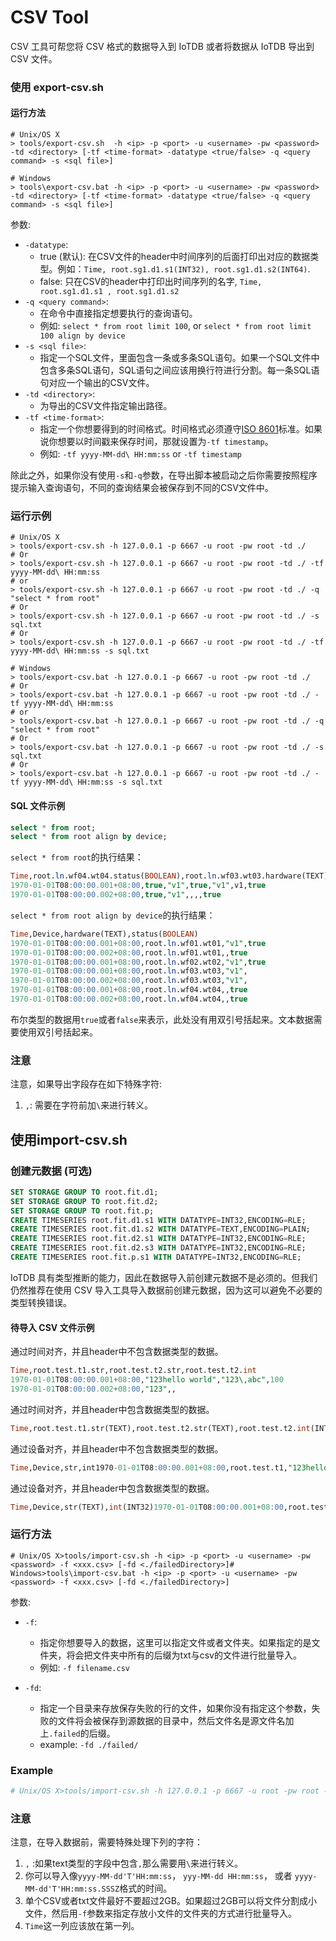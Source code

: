 <!--

    Licensed to the Apache Software Foundation (ASF) under one
    or more contributor license agreements.  See the NOTICE file
    distributed with this work for additional information
    regarding copyright ownership.  The ASF licenses this file
    to you under the Apache License, Version 2.0 (the
    "License"); you may not use this file except in compliance
    with the License.  You may obtain a copy of the License at
    
        http://www.apache.org/licenses/LICENSE-2.0
    
    Unless required by applicable law or agreed to in writing,
    software distributed under the License is distributed on an
    "AS IS" BASIS, WITHOUT WARRANTIES OR CONDITIONS OF ANY
    KIND, either express or implied.  See the License for the
    specific language governing permissions and limitations
    under the License.

-->

# CSV Tool

CSV 工具可帮您将 CSV 格式的数据导入到 IoTDB 或者将数据从 IoTDB 导出到 CSV 文件。

### 使用 export-csv.sh

#### 运行方法

```shell
# Unix/OS X
> tools/export-csv.sh  -h <ip> -p <port> -u <username> -pw <password> -td <directory> [-tf <time-format> -datatype <true/false> -q <query command> -s <sql file>]

# Windows
> tools\export-csv.bat -h <ip> -p <port> -u <username> -pw <password> -td <directory> [-tf <time-format> -datatype <true/false> -q <query command> -s <sql file>]
```

参数:

* `-datatype`:
  - true (默认): 在CSV文件的header中时间序列的后面打印出对应的数据类型。例如：`Time, root.sg1.d1.s1(INT32), root.sg1.d1.s2(INT64)`.
  - false: 只在CSV的header中打印出时间序列的名字, `Time, root.sg1.d1.s1 , root.sg1.d1.s2`
* `-q <query command>`:
  - 在命令中直接指定想要执行的查询语句。
  - 例如: `select * from root limit 100`, or `select * from root limit 100 align by device`
* `-s <sql file>`:
  - 指定一个SQL文件，里面包含一条或多条SQL语句。如果一个SQL文件中包含多条SQL语句，SQL语句之间应该用换行符进行分割。每一条SQL语句对应一个输出的CSV文件。
* `-td <directory>`:
  - 为导出的CSV文件指定输出路径。
* `-tf <time-format>`:
  - 指定一个你想要得到的时间格式。时间格式必须遵守[ISO 8601](https://calendars.wikia.org/wiki/ISO_8601)标准。如果说你想要以时间戳来保存时间，那就设置为`-tf timestamp`。
  - 例如: `-tf yyyy-MM-dd\ HH:mm:ss` or `-tf timestamp`

除此之外，如果你没有使用`-s`和`-q`参数，在导出脚本被启动之后你需要按照程序提示输入查询语句，不同的查询结果会被保存到不同的CSV文件中。

### 运行示例

```shell
# Unix/OS X
> tools/export-csv.sh -h 127.0.0.1 -p 6667 -u root -pw root -td ./
# Or
> tools/export-csv.sh -h 127.0.0.1 -p 6667 -u root -pw root -td ./ -tf yyyy-MM-dd\ HH:mm:ss
# or
> tools/export-csv.sh -h 127.0.0.1 -p 6667 -u root -pw root -td ./ -q "select * from root"
# Or
> tools/export-csv.sh -h 127.0.0.1 -p 6667 -u root -pw root -td ./ -s sql.txt
# Or
> tools/export-csv.sh -h 127.0.0.1 -p 6667 -u root -pw root -td ./ -tf yyyy-MM-dd\ HH:mm:ss -s sql.txt

# Windows
> tools/export-csv.bat -h 127.0.0.1 -p 6667 -u root -pw root -td ./
# Or
> tools/export-csv.bat -h 127.0.0.1 -p 6667 -u root -pw root -td ./ -tf yyyy-MM-dd\ HH:mm:ss
# or
> tools/export-csv.bat -h 127.0.0.1 -p 6667 -u root -pw root -td ./ -q "select * from root"
# Or
> tools/export-csv.bat -h 127.0.0.1 -p 6667 -u root -pw root -td ./ -s sql.txt
# Or
> tools/export-csv.bat -h 127.0.0.1 -p 6667 -u root -pw root -td ./ -tf yyyy-MM-dd\ HH:mm:ss -s sql.txt
```

#### SQL 文件示例

```sql
select * from root;
select * from root align by device;
```

`select * from root`的执行结果：

```sql
Time,root.ln.wf04.wt04.status(BOOLEAN),root.ln.wf03.wt03.hardware(TEXT),root.ln.wf02.wt02.status(BOOLEAN),root.ln.wf02.wt02.hardware(TEXT),root.ln.wf01.wt01.hardware(TEXT),root.ln.wf01.wt01.status(BOOLEAN)
1970-01-01T08:00:00.001+08:00,true,"v1",true,"v1",v1,true
1970-01-01T08:00:00.002+08:00,true,"v1",,,,true
```

`select * from root align by device`的执行结果：

```sql
Time,Device,hardware(TEXT),status(BOOLEAN)
1970-01-01T08:00:00.001+08:00,root.ln.wf01.wt01,"v1",true
1970-01-01T08:00:00.002+08:00,root.ln.wf01.wt01,,true
1970-01-01T08:00:00.001+08:00,root.ln.wf02.wt02,"v1",true
1970-01-01T08:00:00.001+08:00,root.ln.wf03.wt03,"v1",
1970-01-01T08:00:00.002+08:00,root.ln.wf03.wt03,"v1",
1970-01-01T08:00:00.001+08:00,root.ln.wf04.wt04,,true
1970-01-01T08:00:00.002+08:00,root.ln.wf04.wt04,,true
```

布尔类型的数据用`true`或者`false`来表示，此处没有用双引号括起来。文本数据需要使用双引号括起来。

### 注意

注意，如果导出字段存在如下特殊字符:

1. `,`: 需要在字符前加`\`来进行转义。

## 使用import-csv.sh

### 创建元数据 (可选)

```sql
SET STORAGE GROUP TO root.fit.d1;
SET STORAGE GROUP TO root.fit.d2;
SET STORAGE GROUP TO root.fit.p;
CREATE TIMESERIES root.fit.d1.s1 WITH DATATYPE=INT32,ENCODING=RLE;
CREATE TIMESERIES root.fit.d1.s2 WITH DATATYPE=TEXT,ENCODING=PLAIN;
CREATE TIMESERIES root.fit.d2.s1 WITH DATATYPE=INT32,ENCODING=RLE;
CREATE TIMESERIES root.fit.d2.s3 WITH DATATYPE=INT32,ENCODING=RLE;
CREATE TIMESERIES root.fit.p.s1 WITH DATATYPE=INT32,ENCODING=RLE;
```

IoTDB 具有类型推断的能力，因此在数据导入前创建元数据不是必须的。但我们仍然推荐在使用 CSV 导入工具导入数据前创建元数据，因为这可以避免不必要的类型转换错误。

#### 待导入 CSV 文件示例

通过时间对齐，并且header中不包含数据类型的数据。

```sql
Time,root.test.t1.str,root.test.t2.str,root.test.t2.int
1970-01-01T08:00:00.001+08:00,"123hello world","123\,abc",100
1970-01-01T08:00:00.002+08:00,"123",,
```

通过时间对齐，并且header中包含数据类型的数据。

```sql
Time,root.test.t1.str(TEXT),root.test.t2.str(TEXT),root.test.t2.int(INT32)1970-01-01T08:00:00.001+08:00,"123hello world","123\,abc",1001970-01-01T08:00:00.002+08:00,"123",,
```

通过设备对齐，并且header中不包含数据类型的数据。

```sql
Time,Device,str,int1970-01-01T08:00:00.001+08:00,root.test.t1,"123hello world",1970-01-01T08:00:00.002+08:00,root.test.t1,"123",1970-01-01T08:00:00.001+08:00,root.test.t2,"123\,abc",100
```

通过设备对齐，并且header中包含数据类型的数据。

```sql
Time,Device,str(TEXT),int(INT32)1970-01-01T08:00:00.001+08:00,root.test.t1,"123hello world",1970-01-01T08:00:00.002+08:00,root.test.t1,"123",1970-01-01T08:00:00.001+08:00,root.test.t2,"123\,abc",100
```

### 运行方法

```shell
# Unix/OS X>tools/import-csv.sh -h <ip> -p <port> -u <username> -pw <password> -f <xxx.csv> [-fd <./failedDirectory>]# Windows>tools\import-csv.bat -h <ip> -p <port> -u <username> -pw <password> -f <xxx.csv> [-fd <./failedDirectory>]
```

参数:

* `-f`:
  - 指定你想要导入的数据，这里可以指定文件或者文件夹。如果指定的是文件夹，将会把文件夹中所有的后缀为txt与csv的文件进行批量导入。
  - 例如: `-f filename.csv`

* `-fd`:
  - 指定一个目录来存放保存失败的行的文件，如果你没有指定这个参数，失败的文件将会被保存到源数据的目录中，然后文件名是源文件名加上`.failed`的后缀。
  - example: `-fd ./failed/`

### Example

```sh
# Unix/OS X>tools/import-csv.sh -h 127.0.0.1 -p 6667 -u root -pw root -f example-filename.csv -fd ./failed# or>tools/import-csv.sh -h 127.0.0.1 -p 6667 -u root -pw root -f example-filename.csv -fd ./failed# Windows>tools\import-csv.bat -h 127.0.0.1 -p 6667 -u root -pw root -f example-filename.csv# or>tools/import-csv.bat -h 127.0.0.1 -p 6667 -u root -pw root -f example-filename.csv -fd .\failed
```

### 注意

注意，在导入数据前，需要特殊处理下列的字符：

1. `,` :如果text类型的字段中包含`,`那么需要用`\`来进行转义。
2. 你可以导入像`yyyy-MM-dd'T'HH:mm:ss`， `yyy-MM-dd HH:mm:ss`， 或者 `yyyy-MM-dd'T'HH:mm:ss.SSSZ`格式的时间。
3. 单个CSV或者txt文件最好不要超过2GB。如果超过2GB可以将文件分割成小文件，然后用`-f`参数来指定存放小文件的文件夹的方式进行批量导入。
4. `Time`这一列应该放在第一列。